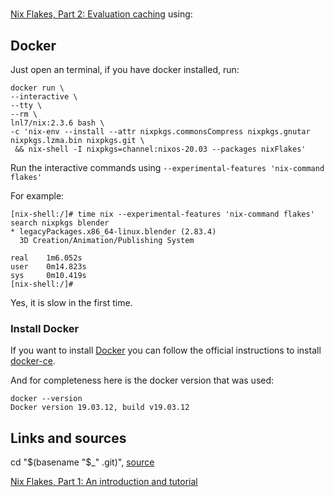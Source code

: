 #


[Nix Flakes, Part 2: Evaluation caching](https://www.tweag.io/blog/2020-06-25-eval-cache/) using:


## Docker

Just open an terminal, if you have docker installed, run:

```
docker run \
--interactive \
--tty \
--rm \
lnl7/nix:2.3.6 bash \
-c 'nix-env --install --attr nixpkgs.commonsCompress nixpkgs.gnutar nixpkgs.lzma.bin nixpkgs.git \
 && nix-shell -I nixpkgs=channel:nixos-20.03 --packages nixFlakes'
```

Run the interactive commands using `--experimental-features 'nix-command flakes'`

For example:

```
[nix-shell:/]# time nix --experimental-features 'nix-command flakes' search nixpkgs blender
* legacyPackages.x86_64-linux.blender (2.83.4)
  3D Creation/Animation/Publishing System

real    1m6.052s
user    0m14.823s
sys     0m10.419s
[nix-shell:/]# 
```

Yes, it is slow in the first time.


### Install Docker

If you want to install [Docker](https://www.docker.com/) you can follow the official instructions to install [docker-ce](https://docs.docker.com/engine/install/).

And for completeness here is the docker version that was used:
```
docker --version
Docker version 19.03.12, build v19.03.12
```

## Links and sources


cd "$(basename "$_" .git)", [source](https://stackoverflow.com/a/59392290)

[Nix Flakes, Part 1: An introduction and tutorial](https://www.tweag.io/blog/2020-05-25-flakes/)
